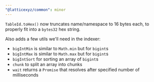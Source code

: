 ```yaml
---
"@latticexyz/common": minor
---
```


`TableId.toHex()` now truncates name/namespace to 16 bytes each, to properly fit into a `bytes32` hex string.

Also adds a few utils we'll need in the indexer:

- `bigIntMin` is similar to `Math.min` but for `bigint`s
- `bigIntMax` is similar to `Math.max` but for `bigint`s
- `bigIntSort` for sorting an array of `bigint`s
- `chunk` to split an array into chunks
- `wait` returns a `Promise` that resolves after specified number of milliseconds
